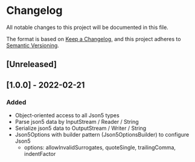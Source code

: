 # Changelog
All notable changes to this project will be documented in this file.

The format is based on [Keep a Changelog](https://keepachangelog.com/en/1.0.0/),
and this project adheres to [Semantic Versioning](https://semver.org/spec/v2.0.0.html).

## [Unreleased]

## [1.0.0] - 2022-02-21
### Added
- Object-oriented access to all Json5 types
- Parse json5 data by InputStream / Reader / String
- Serialize json5 data to OutputStream / Writer / String
- Json5Options with builder pattern (Json5OptionsBuilder) to configure Json5
  - options: allowInvalidSurrogates, quoteSingle, trailingComma, indentFactor